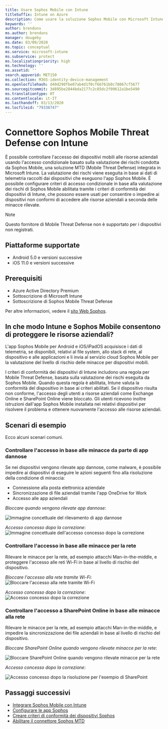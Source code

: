 ```yaml
---
title: Usare Sophos Mobile con Intune
titleSuffix: Intune on Azure
description: Come usare la soluzione Sophos Mobile con Microsoft Intune per controllare l'accesso dei dispositivi mobili alle risorse aziendali.
keywords: ''
author: brenduns
ms.author: brenduns
manager: dougeby
ms.date: 03/09/2020
ms.topic: conceptual
ms.service: microsoft-intune
ms.subservice: protect
ms.localizationpriority: high
ms.technology: ''
ms.assetid: ''
search.appverid: MET150
ms.collection: M365-identity-device-management
ms.openlocfilehash: d40d290fbe07ab4d1f0cf66761b0c78867cf5677
ms.sourcegitcommit: 3d895be2844bda2177c2c85dc2f09612a1be5490
ms.translationtype: HT
ms.contentlocale: it-IT
ms.lasthandoff: 03/13/2020
ms.locfileid: "79338747"
---
```

# <a name="sophos-mobile-threat-defense-connector-with-intune"></a>Connettore Sophos Mobile Threat Defense con Intune

È possibile controllare l'accesso dei dispositivi mobili alle risorse aziendali usando l'accesso condizionale basato sulla valutazione dei rischi condotta da Sophos Mobile, una soluzione MTD (Mobile Threat Defense) integrata in Microsoft Intune. La valutazione dei rischi viene eseguita in base ai dati di telemetria raccolti dai dispositivi che eseguono l'app Sophos Mobile.
È possibile configurare criteri di accesso condizionale in base alla valutazione dei rischi di Sophos Mobile abilitata tramite i criteri di conformità dei dispositivi di Intune, che possono essere usati per consentire o impedire ai dispositivi non conformi di accedere alle risorse aziendali a seconda delle minacce rilevate.

> [!NOTE]
> Questo fornitore di Mobile Threat Defense non è supportato per i dispositivi non registrati.

## <a name="supported-platforms"></a>Piattaforme supportate

- Android 5.0 e versioni successive
- iOS 11.0 e versioni successive

## <a name="prerequisites"></a>Prerequisiti

- Azure Active Directory Premium
- Sottoscrizione di Microsoft Intune
- Sottoscrizione di Sophos Mobile Threat Defense

Per altre informazioni, vedere il [sito Web Sophos](https://www.sophos.com/products/mobile-control.aspx).

## <a name="how-do-intune-and-sophos-mobile-help-protect-your-company-resources"></a>In che modo Intune e Sophos Mobile consentono di proteggere le risorse aziendali?

L'app Sophos Mobile per Android e iOS/iPadOS acquisisce i dati di telemetria, se disponibili, relativi al file system, allo stack di rete, al dispositivo e alle applicazioni e li invia al servizio cloud Sophos Mobile per la valutazione del livello di rischio delle minacce per dispositivi mobili.

I criteri di conformità dei dispositivi di Intune includono una regola per Mobile Threat Defense, basata sulla valutazione dei rischi eseguita da Sophos Mobile. Quando questa regola è abilitata, Intune valuta la conformità del dispositivo in base ai criteri abilitati. Se il dispositivo risulta non conforme, l'accesso degli utenti a risorse aziendali come Exchange Online e SharePoint Online viene bloccato. Gli utenti ricevono inoltre istruzioni dall'app Sophos Mobile installata nei relativi dispositivi per risolvere il problema e ottenere nuovamente l'accesso alle risorse aziendali.  

## <a name="sample-scenarios"></a>Scenari di esempio

Ecco alcuni scenari comuni.

### <a name="control-access-based-on-threats-from-malicious-apps"></a>Controllare l'accesso in base alle minacce da parte di app dannose

Se nei dispositivi vengono rilevate app dannose, come malware, è possibile impedire ai dispositivi di eseguire le azioni seguenti fino alla risoluzione della condizione di minaccia:

- Connessione alla posta elettronica aziendale
- Sincronizzazione di file aziendali tramite l'app OneDrive for Work
- Accesso alle app aziendali

*Bloccare quando vengono rilevate app dannose*:

![Immagine concettuale del rilevamento di app dannose](./media/sophos-mtd-connector/sophos-malicious-apps-blocked.png)  

*Accesso concesso dopo la correzione*:  
![Immagine concettuale dell'accesso concesso dopo la correzione](./media/sophos-mtd-connector/sophos-malicious-apps-unblocked.png)

### <a name="control-access-based-on-threat-to-network"></a>Controllare l'accesso in base alle minacce per la rete

Rilevare le minacce per la rete, ad esempio attacchi Man-in-the-middle, e proteggere l'accesso alle reti Wi-Fi in base al livello di rischio del dispositivo.  

*Bloccare l'accesso alla rete tramite Wi-Fi*:  
![Bloccare l'accesso alla rete tramite Wi-Fi](./media/sophos-mtd-connector/sophos-network-wifi-blocked.png)

*Accesso concesso dopo la correzione*:   
![Accesso concesso dopo la correzione](./media/sophos-mtd-connector/sophos-network-wifi-unblocked.png)  

### <a name="control-access-to-sharepoint-online-based-on-threat-to-network"></a>Controllare l'accesso a SharePoint Online in base alle minacce alla rete

Rilevare le minacce per la rete, ad esempio attacchi Man-in-the-middle, e impedire la sincronizzazione dei file aziendali in base al livello di rischio del dispositivo.  

*Bloccare SharePoint Online quando vengono rilevate minacce per la rete*:

![Bloccare SharePoint Online quando vengono rilevate minacce per la rete](./media/sophos-mtd-connector/sophos-network-spo-blocked.png)  

*Accesso concesso dopo la correzione*:

![Accesso concesso dopo la risoluzione per l'esempio di SharePoint](./media/sophos-mtd-connector/sophos-network-spo-unblocked.png)  

<!-- 
### Control access on unenrolled devices based on threats from malicious apps

When the Sophos Mobile Threat Defense solution considers a device to be infected:

![App protection policy blocks due to detected malware](./media/sophos-mtd-connector/sophos-mobile-app-policy-block.png)

Access is granted on remediation:

![Access is granted on remediation for App protection policy](./media/sophos-mtd-connector/sophos-mobile-app-policy-remediated.png)
-->

## <a name="next-steps"></a>Passaggi successivi

- [Integrare Sophos Mobile con Intune](sophos-mtd-connector-integration.md)
- [Configurare le app Sophos](mtd-apps-ios-app-configuration-policy-add-assign.md)
- [Creare criteri di conformità dei dispositivi Sophos](mtd-device-compliance-policy-create.md)
- [Abilitare il connettore Sophos MTD](mtd-connector-enable.md)
